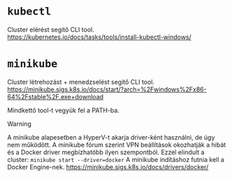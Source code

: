 # `kubectl`
Cluster elérést segítő CLI tool.
https://kubernetes.io/docs/tasks/tools/install-kubectl-windows/

# `minikube`
Cluster létrehozást + menedzselést segítő CLI tool.
https://minikube.sigs.k8s.io/docs/start/?arch=%2Fwindows%2Fx86-64%2Fstable%2F.exe+download

Mindkettő tool-t vegyük fel a PATH-ba.

> [!warning] 
> A minikube alapesetben a HyperV-t akarja driver-ként használni, de úgy nem működött. A minikube fórum szerint VPN beállítások okozhatják a hibát és a Docker driver megbízhatóbb ilyen szempontból. Ezzel elindult a cluster:
> `minikube start --driver=docker`
> A minikube indításhoz futnia kell a Docker Engine-nek.
> https://minikube.sigs.k8s.io/docs/drivers/docker/